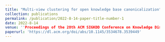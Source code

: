 ```yaml
---
title: "Multi-view clustering for open knowledge base canonicalization"
collection: publications
permalink: /publication/2022-8-14-paper-title-number-1
date: 2022-8-14
venue: ''Proceedings of the 28th ACM SIGKDD Conference on Knowledge Discovery and Data Mining"
paperurl: 'https://dl.acm.org/doi/abs/10.1145/3534678.3539449'
---
```

